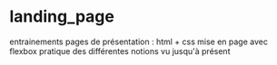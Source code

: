 # landing_page
entrainements pages de présentation :
html + css
mise en page avec flexbox
pratique des différentes notions vu jusqu'à présent
